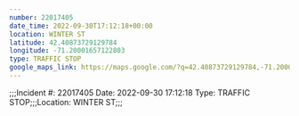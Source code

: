 ```yaml
---
number: 22017405
date_time: 2022-09-30T17:12:18+00:00
location: WINTER ST
latitude: 42.40873729129784
longitude: -71.20001657122803
type: TRAFFIC STOP
google_maps_link: https://maps.google.com/?q=42.40873729129784,-71.20001657122803
---
```


;;;Incident #: 22017405   Date: 2022-09-30 17:12:18    Type: TRAFFIC STOP;;;Location: WINTER ST;;;

